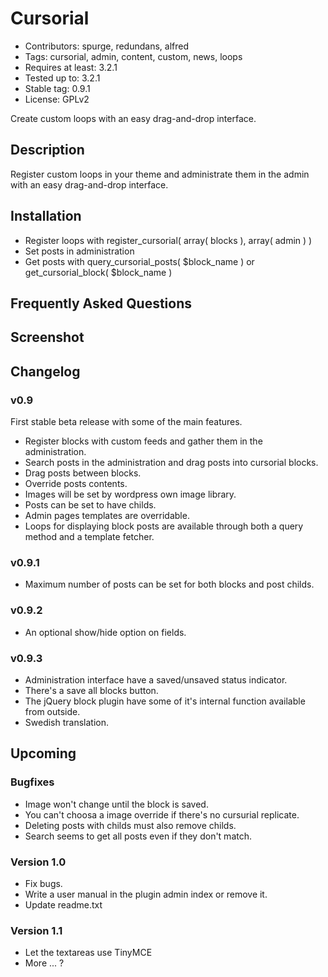 Cursorial
=========

* Contributors: spurge, redundans, alfred
* Tags: cursorial, admin, content, custom, news, loops
* Requires at least: 3.2.1
* Tested up to: 3.2.1
* Stable tag: 0.9.1
* License: GPLv2

Create custom loops with an easy drag-and-drop interface.

Description
-----------

Register custom loops in your theme and administrate them in the admin with an easy drag-and-drop interface.

Installation
------------

* Register loops with register_cursorial( array( blocks ), array( admin ) )
* Set posts in administration
* Get posts with query_cursorial_posts( $block_name ) or get_cursorial_block( $block_name )

Frequently Asked Questions
--------------------------

Screenshot
----------

Changelog
---------

### v0.9

First stable beta release with some of the main features.

* Register blocks with custom feeds and gather them in the administration.
* Search posts in the administration and drag posts into cursorial
	blocks.
* Drag posts between blocks.
* Override posts contents.
* Images will be set by wordpress own image library.
* Posts can be set to have childs.
* Admin pages templates are overridable.
* Loops for displaying block posts are available through both a query
	method and a template fetcher.

### v0.9.1

* Maximum number of posts can be set for both blocks and post childs.

### v0.9.2

* An optional show/hide option on fields.

### v0.9.3

* Administration interface have a saved/unsaved status indicator.
* There's a save all blocks button.
* The jQuery block plugin have some of it's internal function available
	from outside.
* Swedish translation.

Upcoming
--------

### Bugfixes

* Image won't change until the block is saved.
* You can't choosa a image override if there's no cursurial replicate.
* Deleting posts with childs must also remove childs.
* Search seems to get all posts even if they don't match.

### Version 1.0

* Fix bugs.
* Write a user manual in the plugin admin index or remove it.
* Update readme.txt

### Version 1.1

* Let the textareas use TinyMCE
* More ... ?
